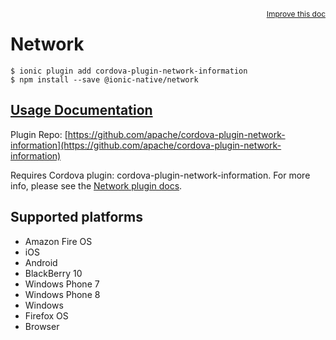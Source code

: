 <a style="float:right;font-size:12px;" href="http://github.com/driftyco/ionic-native/edit/master/src/@ionic-native/plugins/network/index.ts#L5">
  Improve this doc
</a>

# Network

```
$ ionic plugin add cordova-plugin-network-information
$ npm install --save @ionic-native/network
```

## [Usage Documentation](https://ionicframework.com/docs/v2/native/network/)

Plugin Repo: [https://github.com/apache/cordova-plugin-network-information](https://github.com/apache/cordova-plugin-network-information)

Requires Cordova plugin: cordova-plugin-network-information. For more info, please see the [Network plugin docs](https://github.com/apache/cordova-plugin-network-information).

## Supported platforms
- Amazon Fire OS
- iOS
- Android
- BlackBerry 10
- Windows Phone 7
- Windows Phone 8
- Windows
- Firefox OS
- Browser



